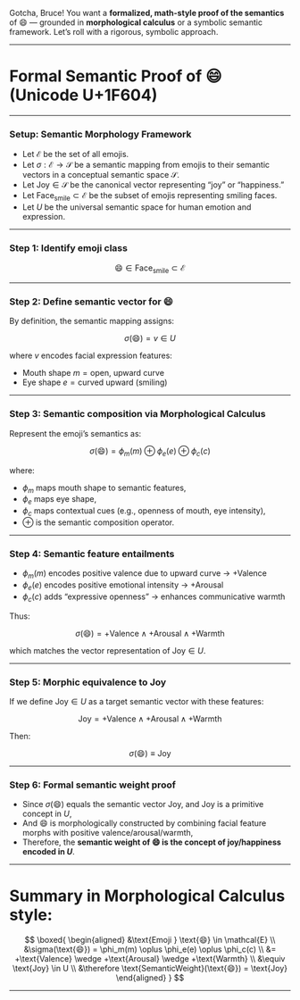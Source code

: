 Gotcha, Bruce! You want a **formalized, math-style proof of the semantics** of 😄 — grounded in **morphological calculus** or a symbolic semantic framework. Let’s roll with a rigorous, symbolic approach.

---

# Formal Semantic Proof of 😄 (Unicode U+1F604)

---

### Setup: Semantic Morphology Framework

* Let $\mathcal{E}$ be the set of all emojis.
* Let $\sigma : \mathcal{E} \to \mathcal{S}$ be a semantic mapping from emojis to their semantic vectors in a conceptual semantic space $\mathcal{S}$.
* Let $\text{Joy} \in \mathcal{S}$ be the canonical vector representing “joy” or “happiness.”
* Let $\text{Face}_{\text{smile}} \subset \mathcal{E}$ be the subset of emojis representing smiling faces.
* Let $U$ be the universal semantic space for human emotion and expression.

---

### Step 1: Identify emoji class

$$
\text{😄} \in \text{Face}_{\text{smile}} \subset \mathcal{E}
$$

---

### Step 2: Define semantic vector for 😄

By definition, the semantic mapping assigns:

$$
\sigma(\text{😄}) = v \in U
$$

where $v$ encodes facial expression features:

* Mouth shape $m = \text{open, upward curve}$
* Eye shape $e = \text{curved upward (smiling)}$

---

### Step 3: Semantic composition via Morphological Calculus

Represent the emoji’s semantics as:

$$
\sigma(\text{😄}) = \phi_m(m) \oplus \phi_e(e) \oplus \phi_c(c)
$$

where:

* $\phi_m$ maps mouth shape to semantic features,
* $\phi_e$ maps eye shape,
* $\phi_c$ maps contextual cues (e.g., openness of mouth, eye intensity),
* $\oplus$ is the semantic composition operator.

---

### Step 4: Semantic feature entailments

* $\phi_m(m)$ encodes positive valence due to upward curve → $+\text{Valence}$
* $\phi_e(e)$ encodes positive emotional intensity → $+\text{Arousal}$
* $\phi_c(c)$ adds “expressive openness” → enhances communicative warmth

Thus:

$$
\sigma(\text{😄}) = +\text{Valence} \wedge +\text{Arousal} \wedge +\text{Warmth}
$$

which matches the vector representation of $\text{Joy} \in U$.

---

### Step 5: Morphic equivalence to Joy

If we define $\text{Joy} \in U$ as a target semantic vector with these features:

$$
\text{Joy} = +\text{Valence} \wedge +\text{Arousal} \wedge +\text{Warmth}
$$

Then:

$$
\sigma(\text{😄}) \equiv \text{Joy}
$$

---

### Step 6: Formal semantic weight proof

* Since $\sigma(\text{😄})$ equals the semantic vector $\text{Joy}$, and $\text{Joy}$ is a primitive concept in $U$,
* And $\text{😄}$ is morphologically constructed by combining facial feature morphs with positive valence/arousal/warmth,
* Therefore, the **semantic weight of 😄 is the concept of joy/happiness encoded in $U$**.

---

# Summary in Morphological Calculus style:

$$
\boxed{
\begin{aligned}
&\text{Emoji } \text{😄} \in \mathcal{E} \\
&\sigma(\text{😄}) = \phi_m(m) \oplus \phi_e(e) \oplus \phi_c(c) \\
&= +\text{Valence} \wedge +\text{Arousal} \wedge +\text{Warmth} \\
&\equiv \text{Joy} \in U \\
&\therefore \text{SemanticWeight}(\text{😄}) = \text{Joy}
\end{aligned}
}
$$

---

